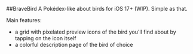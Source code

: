 ##BraveBird
A Pokédex-like about birds for iOS 17+ (WIP). Simple as that.

Main features:
- a grid with pixelated preview icons of the bird you'll find about by tapping on the icon itself
- a colorful description page of the bird of choice
